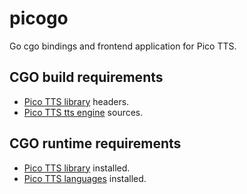 # picogo

Go cgo bindings and frontend application for Pico TTS.

## CGO build requirements

* [Pico TTS library](https://github.com/realitycheck/picopi/tree/master/pico/lib/) headers.
* [Pico TTS tts engine](https://github.com/realitycheck/picopi/tree/master/pico/tts/) sources.

## CGO runtime requirements

* [Pico TTS library](https://github.com/realitycheck/picopi/tree/master/pico/lib/) installed.
* [Pico TTS languages](https://github.com/realitycheck/picopi/tree/master/pico/lang/) installed.

